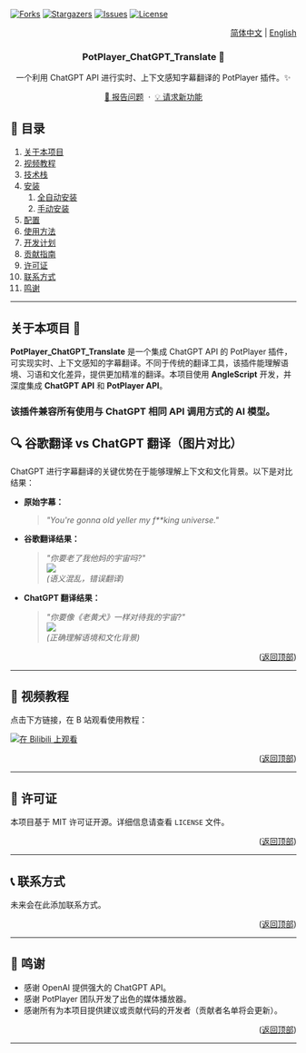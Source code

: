 <a id="readme-top"></a>

[![Forks][forks-shield]]([forks-url])
[![Stargazers][stars-shield]]([stars-url])
[![Issues][issues-shield]]([issues-url])
[![License][license-shield]]([license-url])

<div align="right">
  <a href="https://github.com/Felix3322/PotPlayer_ChatGPT_Translate/blob/master/readme_res/readme_zh.md">简体中文</a> | 
  <a href="https://github.com/Felix3322/PotPlayer_ChatGPT_Translate/blob/master/readme.md">English</a>
</div>

<div align="center">
  <h3 align="center">PotPlayer_ChatGPT_Translate 🚀</h3>
  <p align="center">
    一个利用 ChatGPT API 进行实时、上下文感知字幕翻译的 PotPlayer 插件。✨
  </p>
  <p align="center">
    <a href="https://github.com/Felix3322/PotPlayer_ChatGPT_Translate/issues/new?labels=bug&template=bug-report---.md">🐞 报告问题</a>
    &nbsp;&middot;&nbsp;
    <a href="https://github.com/Felix3322/PotPlayer_ChatGPT_Translate/issues/new?labels=enhancement&template=feature-request---.md">💡 请求新功能</a>
  </p>
</div>

<!-- HTML 目录（Table of Contents） -->
<div>
  <h2>📑 目录</h2>
  <ol>
    <li><a href="#about-the-project">关于本项目</a></li>
    <li><a href="#video-tutorial">视频教程</a></li>
    <li><a href="#built-with">技术栈</a></li>
    <li>
      <a href="#installation">安装</a>
      <ol>
        <li><a href="#fully-automatic-installation">全自动安装</a></li>
        <li><a href="#manual-installation">手动安装</a></li>
      </ol>
    </li>
    <li><a href="#configuration">配置</a></li>
    <li><a href="#usage">使用方法</a></li>
    <li><a href="#roadmap">开发计划</a></li>
    <li><a href="#contributing">贡献指南</a></li>
    <li><a href="#license">许可证</a></li>
    <li><a href="#contact">联系方式</a></li>
    <li><a href="#acknowledgments">鸣谢</a></li>
  </ol>
</div>

---

## 关于本项目 💬

**PotPlayer_ChatGPT_Translate** 是一个集成 ChatGPT API 的 PotPlayer 插件，可实现实时、上下文感知的字幕翻译。不同于传统的翻译工具，该插件能理解语境、习语和文化差异，提供更加精准的翻译。本项目使用 **AngleScript** 开发，并深度集成 **ChatGPT API** 和 **PotPlayer API**。
### 该插件兼容所有使用与 ChatGPT 相同 API 调用方式的 AI 模型。

## 🔍 谷歌翻译 vs ChatGPT 翻译（图片对比）

ChatGPT 进行字幕翻译的关键优势在于能够理解上下文和文化背景。以下是对比结果：

- **原始字幕：**  
  > *"You're gonna old yeller my f**king universe."*

- **谷歌翻译结果：**  
  > *"你要老了我他妈的宇宙吗?"*  
  ![](https://github.com/Felix3322/PotPlayer_Chatgpt_Translate/blob/master/readme_res/Google%20translate.png)  
  _(语义混乱，错误翻译)_

- **ChatGPT 翻译结果：**  
  > *"你要像《老黄犬》一样对待我的宇宙?"*  
  ![](https://github.com/Felix3322/PotPlayer_Chatgpt_Translate/blob/master/readme_res/Chatgpt.png)  
  _(正确理解语境和文化背景)_

<p align="right">(<a href="#readme-top">返回顶部</a>)</p>

---

## 🎥 视频教程

点击下方链接，在 B 站观看使用教程：

<a href="https://www.bilibili.com/video/BV1w9FzegEbM" title="在 Bilibili 上观看">
  <img src="https://i1.hdslb.com/bfs/archive/88992bd0e80ff751771e78675a558b663a728028.jpg" alt="在 Bilibili 上观看">
</a>

<p align="right">(<a href="#readme-top">返回顶部</a>)</p>

---

## 📄 许可证

本项目基于 MIT 许可证开源。详细信息请查看 `LICENSE` 文件。

<p align="right">(<a href="#readme-top">返回顶部</a>)</p>

---

## 📞 联系方式

未来会在此添加联系方式。

<p align="right">(<a href="#readme-top">返回顶部</a>)</p>

---

## 🙏 鸣谢

- 感谢 OpenAI 提供强大的 ChatGPT API。
- 感谢 PotPlayer 团队开发了出色的媒体播放器。
- 感谢所有为本项目提供建议或贡献代码的开发者（贡献者名单将会更新）。

<p align="right">(<a href="#readme-top">返回顶部</a>)</p>

---

<!-- MARKDOWN LINKS & IMAGES -->
[stars-shield]: https://img.shields.io/github/stars/Felix3322/PotPlayer_ChatGPT_Translate.svg?style=for-the-badge
[stars-url]: https://github.com/Felix3322/PotPlayer_ChatGPT_Translate/stargazers
[forks-shield]: https://img.shields.io/github/forks/Felix3322/PotPlayer_ChatGPT_Translate.svg?style=for-the-badge
[forks-url]: https://github.com/Felix3322/PotPlayer_ChatGPT_Translate/network/members
[issues-shield]: https://img.shields.io/github/issues/Felix3322/PotPlayer_ChatGPT_Translate.svg?style=for-the-badge
[issues-url]: https://github.com/Felix3322/PotPlayer_ChatGPT_Translate/issues
[license-shield]: https://img.shields.io/github/license/Felix3322/PotPlayer_ChatGPT_Translate.svg?style=for-the-badge
[license-url]: https://github.com/Felix3322/PotPlayer_ChatGPT_Translate/blob/master/LICENSE

